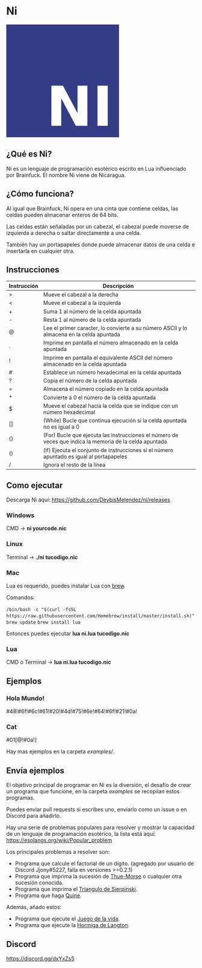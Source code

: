 # Ni

<img src="https://raw.githubusercontent.com/DeybisMelendez/ni/master/logo.jpg" width="300"/>

## ¿Qué es Ni?
Ni es un lenguaje de programación esotérico escrito en Lua influenciado por Brainfuck. El nombre Ni viene de Nicaragua.

## ¿Cómo funciona?

Al igual que Brainfuck, Ni opera en una cinta que contiene celdas, las celdas pueden almacenar enteros de 64 bits.

Las celdas están señaladas por un cabezal, el cabezal puede moverse de izquierda a derecha o saltar directamente a una celda.

También hay un portapapeles donde puede almacenar datos de una celda e insertarla en cualquier otra.

## Instrucciones

|Instrucción|Descripción |
|-----------|------------|
|>          |Mueve el cabezal a la derecha |
|<          |Mueve el cabezal a la izquierda|
|+          |Suma 1 al número de la celda apuntada|
|-          |Resta 1 al número de la celda apuntada|
|@          |Lee el primer caracter, lo convierte a su número ASCII y lo almacena en la celda apuntada|
|.          |Imprime en pantalla el número almacenado en la celda apuntada|
|!          |Imprime en pantalla el equivalente ASCII del número almacenado en la celda apuntada|
|#          |Establece un número hexadecimal en la celda apuntada|
|?          |Copia el número de la celda apuntada|
|=          |Almacena el número copiado en la celda apuntada|
|*          |Convierte a 0 el número de la celda apuntada|
|$          |Mueve el cabezal hacia la celda que se indique con un número hexadecimal|
|[]         |(While) Bucle que continua ejecución si la celda apuntada no es igual a 0|
|{}         |(For) Bucle que ejecuta las instrucciones el número de veces que indica la memoria de la celda apuntada|
|()         |(if) Ejecuta el conjunto de instrucciones si el número apuntado es igual al portapapeles|
|/          |Ignora el resto de la línea|

## Como ejecutar

Descarga Ni aquí: https://github.com/DeybisMelendez/ni/releases

### Windows

CMD ->  **ni yourcode.nic**

### Linux

Terminal -> **./ni tucodigo.nic**

### Mac

Lua es requerido, puedes instalar Lua con [brew](https://brew.sh/).

Comandos:

`/bin/bash -c "$(curl -fsSL https://raw.githubusercontent.com/Homebrew/install/master/install.sh)"`
`brew update`
`brew install lua`

Entonces puedes ejecutar **lua ni.lua tucodigo.nic**

### Lua

CMD o Terminal -> **lua ni.lua tucodigo.nic**

## Ejemplos

### Hola Mundo!

#48!#6f!#6c!#61!#20!#4d!#75!#6e!#64!#6f!#21!#0a!

### Cat

#01[@!#0a!]

Hay mas ejemplos en la carpeta *examples/*.

## Envía ejemplos

El objetivo principal de programar en Ni es la diversión, el desafío de crear un programa que funcione, en la carpeta *examples* se recopilan estos programas.

Puedes enviar pull requests si escribes uno, enviarlo como un issue o en Discord para añadirlo.

Hay una serie de problemas populares para resolver y mostrar la capacidad de un lenguaje de programación esotérico, la lista está aquí: https://esolangs.org/wiki/Popular_problem

Los principales problemas a resolver son:

- Programa que calcule el factorial de un dígito. (agregado por usuario de Discord Jjony#5227, falla en versiones >=0.2.1)
- Programa que imprima la sucesión de [Thue-Morse](https://es.wikipedia.org/wiki/Sucesi%C3%B3n_de_Thue-Morse) o cualquier otra sucesión conocida.
- Programa que imprima el [Triangulo de Sierpinski](https://es.wikipedia.org/wiki/Tri%C3%A1ngulo_de_Sierpinski).
- Programa que haga [Quine](https://es.wikipedia.org/wiki/Quine_(programa)).

Además, añado estos:

- Programa que ejecute el [Juego de la vida](https://es.wikipedia.org/wiki/Juego_de_la_vida).
- Programa que ejecute la [Hormiga de Langton](https://es.wikipedia.org/wiki/Hormiga_de_Langton).

## Discord

https://discord.gg/dxYxZs5
